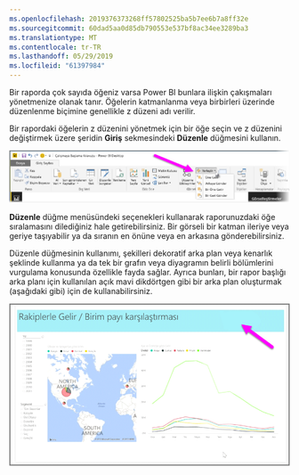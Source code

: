 ```yaml
---
ms.openlocfilehash: 2019376373268ff57802525ba5b7ee6b7a8ff32e
ms.sourcegitcommit: 60dad5aa0d85db790553e537bf8ac34ee3289ba3
ms.translationtype: MT
ms.contentlocale: tr-TR
ms.lasthandoff: 05/29/2019
ms.locfileid: "61397984"
---
```

Bir raporda çok sayıda öğeniz varsa Power BI bunlara ilişkin çakışmaları yönetmenize olanak tanır. Öğelerin katmanlanma veya birbirleri üzerinde düzenlenme biçimine genellikle z düzeni adı verilir.

Bir rapordaki öğelerin z düzenini yönetmek için bir öğe seçin ve z düzenini değiştirmek üzere şeridin **Giriş** sekmesindeki **Düzenle** düğmesini kullanın.

![](media/3-11f-arrange-visual-zorder/3-11f_1.png)

**Düzenle** düğme menüsündeki seçenekleri kullanarak raporunuzdaki öğe sıralamasını dilediğiniz hale getirebilirsiniz. Bir görseli bir katman ileriye veya geriye taşıyabilir ya da sıranın en önüne veya en arkasına gönderebilirsiniz.

Düzenle düğmesinin kullanımı, şekilleri dekoratif arka plan veya kenarlık şeklinde kullanma ya da tek bir grafın veya diyagramın belirli bölümlerini vurgulama konusunda özellikle fayda sağlar. Ayrıca bunları, bir rapor başlığı arka planı için kullanılan açık mavi dikdörtgen gibi bir arka plan oluşturmak (aşağıdaki gibi) için de kullanabilirsiniz.

![](media/3-11f-arrange-visual-zorder/3-11f_2.png)

